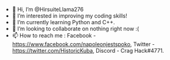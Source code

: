 - 👋 Hi, I’m @HirsuiteLlama276
- 👀 I’m interested in improving my coding skills!
- 🌱 I’m currently learning Python and C++.
- 💞️ I’m looking to collaborate on nothing right now :(
- 📫 How to reach me : Facebook - https://www.facebook.com/napoleonjestspoko, Twitter - https://twitter.com/HistoricKuba, Discord - Crag Hack#4771.

<!---
HirsuiteLlama276/HirsuiteLlama276 is a ✨ special ✨ repository because its `README.md` (this file) appears on your GitHub profile.
You can click the Preview link to take a look at your changes.
--->
